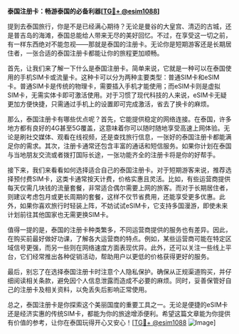 **泰国注册卡：畅游泰国的必备利器[[TG💪+ @esim1088](https://t.me/s/esim1088)]**

提到去泰国旅行，你是不是已经满心期待？无论是曼谷的大皇宫、清迈的古城，还是普吉岛的海滩，泰国总能给人带来无尽的美好回忆。不过，在享受这一切之前，有一样东西绝对不能忽视——那就是泰国的注册卡。无论你是短期游客还是长期居住者，一张合适的泰国注册卡都能让你的旅程更加顺畅。

首先，让我们来了解一下什么是泰国注册卡。简单来说，它就是一种可以在泰国使用的手机SIM卡或流量卡。这种卡可以分为两种主要类型：普通SIM卡和eSIM卡。普通SIM卡是传统的物理卡，需要插入手机才能使用；而eSIM卡则是虚拟SIM卡，无需实体卡即可激活使用。对于习惯了现代科技的人来说，eSIM卡无疑更加方便快捷，只需通过手机上的设置即可完成激活，省去了换卡的麻烦。

那么，泰国注册卡有哪些优点呢？首先，它能提供稳定的网络连接。在泰国，许多地方都有良好的4G甚至5G覆盖，这意味着你可以随时随地享受高速上网体验。无论是刷社交媒体、观看在线视频，还是查找旅行信息，一张好的泰国注册卡都能满足你的需求。其次，注册卡通常还包含丰富的通话和短信服务。如果你计划在泰国与当地朋友交流或者拨打国际长途，一张功能齐全的注册卡将是你的好帮手。

接下来，我们来看看如何选择适合自己的泰国注册卡。对于短期游客来说，推荐选择预付费SIM卡，这类卡通常按天计费，价格实惠且灵活。比如，有些运营商提供每天仅需几块钱的流量套餐，非常适合偶尔需要上网的旅客。而对于长期居住者，则建议考虑包月或更长周期的套餐，这样不仅节省费用，还能享受更多优惠。此外，如果你喜欢旅行时轻装上阵，不妨试试eSIM卡，它支持多国漫游，即使未来计划前往其他国家也无需更换SIM卡。

值得一提的是，泰国的注册卡种类繁多，不同运营商提供的服务也有差异。因此，在购买前最好做好功课，了解各大运营商的特点。例如，某些运营商可能在特定区域信号更强，而另一些则在网络速度方面表现优异。此外，还可以关注一些线上平台，它们经常推出各种促销活动，帮助用户以更低的价格获得更好的服务。

最后，别忘了在选择泰国注册卡时注意个人隐私保护。确保从正规渠道购买，并仔细阅读相关条款，避免因个人信息泄露而造成不必要的麻烦。同时，妥善保管好自己的注册卡及相关资料，以免丢失后影响正常使用。

总之，泰国注册卡是你探索这个美丽国度的重要工具之一。无论是便捷的eSIM卡还是经济实惠的传统SIM卡，都能为你的旅途增添便利。希望这篇文章能为你提供有价值的参考，让你在泰国玩得开心又安心！[[TG💪+ @esim1088](https://t.me/s/esim1088) ![Image](https://i.postimg.cc/4NQfJmqS/Snipaste-2025-05-13-00-14-12.png)]